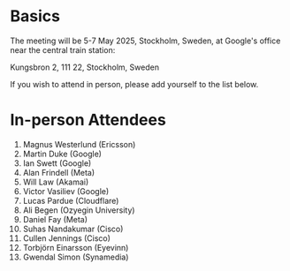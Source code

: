 # Basics

The meeting will be 5-7 May 2025, Stockholm, Sweden, at Google's office near the central train station:

Kungsbron 2, 111 22,  Stockholm, Sweden

If you wish to attend in person, please add yourself to the list below.

# In-person Attendees

1. Magnus Westerlund (Ericsson)
2. Martin Duke (Google)
3. Ian Swett (Google)
4. Alan Frindell (Meta)
5. Will Law (Akamai)
6. Victor Vasiliev (Google)
7. Lucas Pardue (Cloudflare)
8. Ali Begen (Ozyegin University)
9. Daniel Fay (Meta)
10. Suhas Nandakumar (Cisco)
11. Cullen Jennings (Cisco)
12. Torbjörn Einarsson (Eyevinn)
13. Gwendal Simon (Synamedia)
